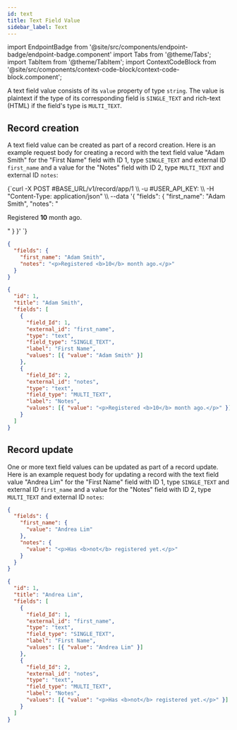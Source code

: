 ```yaml
---
id: text
title: Text Field Value
sidebar_label: Text
---
```


import EndpointBadge from '@site/src/components/endpoint-badge/endpoint-badge.component'
import Tabs from '@theme/Tabs';
import TabItem from '@theme/TabItem';
import ContextCodeBlock from '@site/src/components/context-code-block/context-code-block.component';

A text field value consists of its `value` property of type `string`. The value is plaintext if the type of its corresponding field is `SINGLE_TEXT` and rich-text (HTML) if the field's type is `MULTI_TEXT`.

## Record creation

<EndpointBadge method="POST" url="https://api.tapeapp.com/v1/record/app/{app_id}" />

A text field value can be created as part of a record creation. Here is an example request body for creating a record with the text field value "Adam Smith" for the "First Name" field with ID 1, type `SINGLE_TEXT` and external ID `first_name` and a value for the "Notes" field with ID 2, type `MULTI_TEXT` and external ID `notes`:

<Tabs defaultValue="curl">

<TabItem value="curl" label="cURL">
<ContextCodeBlock language="shell" title='➡️      Request'>
{`curl -X POST #BASE_URL/v1/record/app/1  \\
  -u #USER_API_KEY: \\
  -H "Content-Type: application/json" \\
  --data '{
    "fields": {
      "first_name": "Adam Smith",
      "notes": "<p>Registered <b>10</b> month ago.</p>"
    }
  }' 
`}
</ContextCodeBlock>
</TabItem>

<TabItem value="json" label="JSON">

```json title="➡️      Request">
{
  "fields": {
    "first_name": "Adam Smith",
    "notes": "<p>Registered <b>10</b> month ago.</p>"
  }
}
```

</TabItem>
</Tabs>

```json title="⬅️      Response"
{
  "id": 1,
  "title": "Adam Smith",
  "fields": [
    {
      "field_Id": 1,
      "external_id": "first_name",
      "type": "text",
      "field_type": "SINGLE_TEXT",
      "label": "First Name",
      "values": [{ "value": "Adam Smith" }]
    },
    {
      "field_Id": 2,
      "external_id": "notes",
      "type": "text",
      "field_type": "MULTI_TEXT",
      "label": "Notes",
      "values": [{ "value": "<p>Registered <b>10</b> month ago.</p>" }]
    }
  ]
}
```

## Record update

<EndpointBadge method="PUT" url="https://api.tapeapp.com/v1/record/{record_id}" />

One or more text field values can be updated as part of a record update. Here is an example request body for updating a record with the text field value "Andrea Lim" for the "First Name" field with ID 1, type `SINGLE_TEXT` and external ID `first_name` and a value for the "Notes" field with ID 2, type `MULTI_TEXT` and external ID `notes`:

```json title="➡️      Request"
{
  "fields": {
    "first_name": {
      "value": "Andrea Lim"
    },
    "notes": {
      "value": "<p>Has <b>not</b> registered yet.</p>"
    }
  }
}
```

```json title="⬅️      Response"
{
  "id": 1,
  "title": "Andrea Lim",
  "fields": [
    {
      "field_Id": 1,
      "external_id": "first_name",
      "type": "text",
      "field_type": "SINGLE_TEXT",
      "label": "First Name",
      "values": [{ "value": "Andrea Lim" }]
    },
    {
      "field_Id": 2,
      "external_id": "notes",
      "type": "text",
      "field_type": "MULTI_TEXT",
      "label": "Notes",
      "values": [{ "value": "<p>Has <b>not</b> registered yet.</p>" }]
    }
  ]
}
```

```

```

